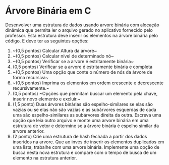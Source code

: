 # Árvore Binária em C

Desenvolver uma estrutura de dados usando arvore binária com alocação dinâmica que permita ler o arquivo gerado no aplicativo fornecido pelo professor. Esta estrutura deve inserir os elementos na árvore binária pelo código. E deve ter as seguintes opções:

1. ~(0,5 pontos) Calcular Altura da árvore~
2. ~(0,5 pontos) Calcular nível de determinado nó~
3. ~(0,5 pontos) Verificar se a arvore é estritamente binária~
4. (0,5 pontos) Verificar se a arvore é estritamente binária e completa
5. ~(0,5 pontos) Uma opção que conte o número de nós da árvore de forma recursiva~
6. ~(0,5 pontos) Imprima os elementos em ordem crescente e decrescente recursivamente.~
7. (0,5 pontos) ~Opções que permitam buscar um elemento pela chave, inserir novo elemento e excluir.~
8. (1,5 ponto) Duas árvores binárias são espelho-similares se elas são vazias ou se elas não são vazias e as subárvores esquerdas de cada uma são espelho-similares as subárvores direita da outra. Escreva uma opção que leia outro arquivo e monte uma arvore binária em uma estrutura de vetor e determine se a árvore binária é espelho similar da arvore anterior.
9. (2 ponto) Crie uma estrutura de hash fechada a partir dos dados inseridos na arvore. Que ao invés de inserir os elementos duplicados em uma lista, trabalhe com uma arvore binária. Implemente uma opção de busca nesta nova estrutura e compare com o tempo de busca de um elemento na estrutura anterior.
